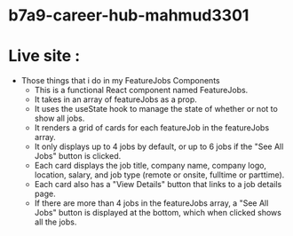 # b7a9-career-hub-mahmud3301
# Live site : 


* Those things that i do in my FeatureJobs Components
  - This is a functional React component named FeatureJobs.
  - It takes in an array of featureJobs as a prop.
  - It uses the useState hook to manage the state of whether or not to show all jobs.
  - It renders a grid of cards for each featureJob in the featureJobs array.
  - It only displays up to 4 jobs by default, or up to 6 jobs if the "See All Jobs" button is clicked.
  - Each card displays the job title, company name, company logo, location, salary, and job type (remote or onsite, fulltime or parttime).
  - Each card also has a "View Details" button that links to a job details page.
  - If there are more than 4 jobs in the featureJobs array, a "See All Jobs" button is displayed at the bottom, which when clicked shows all the jobs.
